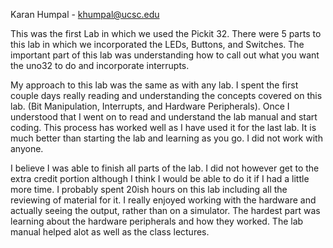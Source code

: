 Karan Humpal - khumpal@ucsc.edu

This was the first Lab in which we used the Pickit 32. There were 5 parts to this lab in which we incorporated the LEDs, Buttons, and Switches. The important part of this lab was understanding how to call out what you want the uno32 to do and incorporate interrupts.

My approach to this lab was the same as with any lab. I spent the first couple days really reading and understanding the concepts covered on this lab. (Bit Manipulation, Interrupts, and Hardware Peripherals). Once I understood that I went on to read and understand the lab manual and start coding. This process has worked well as I have used it for the last lab. It is much better than starting the lab and learning as you go. I did not work with anyone.

I believe I was able to finish all parts of the lab. I did not however get to the extra credit portion although I think I would be able to do it if I had a little more time. I probably spent 20ish hours on this lab including all the reviewing of material for it. I really enjoyed working with the hardware and actually seeing the output, rather than on a simulator. The hardest part was learning about the hardware peripherals and how they worked. The lab manual helped alot as well as the class lectures.

